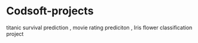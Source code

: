 # Codsoft-projects
titanic survival prediction ,
movie rating prediciton , Iris flower classification project 
